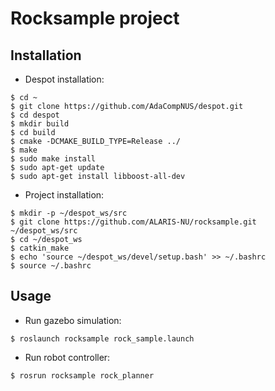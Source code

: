 # Rocksample project

## Installation
 - Despot installation:
```shell
$ cd ~
$ git clone https://github.com/AdaCompNUS/despot.git
$ cd despot
$ mkdir build
$ cd build
$ cmake -DCMAKE_BUILD_TYPE=Release ../ 
$ make
$ sudo make install
$ sudo apt-get update
$ sudo apt-get install libboost-all-dev
```

 - Project installation:
```shell
$ mkdir -p ~/despot_ws/src
$ git clone https://github.com/ALARIS-NU/rocksample.git ~/despot_ws/src
$ cd ~/despot_ws
$ catkin_make
$ echo 'source ~/despot_ws/devel/setup.bash' >> ~/.bashrc
$ source ~/.bashrc
```

## Usage
 - Run gazebo simulation:
```shell
$ roslaunch rocksample rock_sample.launch
```
 - Run robot controller:
```shell
$ rosrun rocksample rock_planner
```